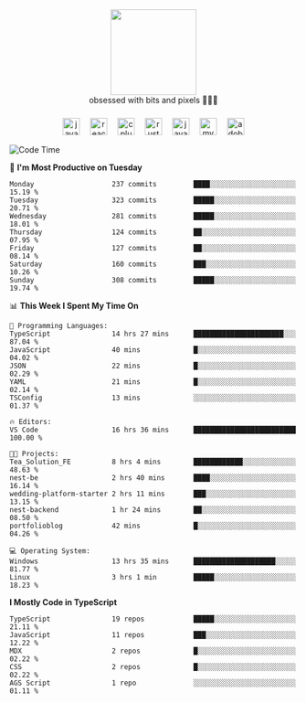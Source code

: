


  <div align="center">
    
   <img src = "https://i.postimg.cc/W1R4TF4j/d6kpuve-c97567cf-518b-4b86-a271-5c89d88d22f7.gif"  width=150px height=150px />
 </div>

<div align="center">
  obsessed with bits and pixels 🧑‍💻🎨
</div>

  ###
<div align="center">
 <img src="https://cdn.jsdelivr.net/gh/devicons/devicon/icons/javascript/javascript-original.svg" height="30" alt="javascript logo"  />
  <img width="10" />
  <img src="https://cdn.jsdelivr.net/gh/devicons/devicon/icons/react/react-original.svg" height="30" alt="react logo"  />
  <img width="10" />
   <!--<img src="https://cdn.jsdelivr.net/gh/devicons/devicon/icons/nodejs/nodejs-original.svg" height="30" alt="nodejs logo"  />
  <img width="10" />
 <img src="https://cdn.jsdelivr.net/gh/devicons/devicon/icons/flutter/flutter-original.svg" height="30" alt="flutter logo"  />
 <img width="10" />-->
  <img src="https://cdn.jsdelivr.net/gh/devicons/devicon/icons/cplusplus/cplusplus-original.svg" height="30" alt="cpluplus logo"  />
  <img width="10" />
    <img src="https://cdn.jsdelivr.net/gh/devicons/devicon/icons/rust/rust-original.svg" height="30" alt="rust logo"  />
  <img width="10" />
  <img src="https://cdn.jsdelivr.net/gh/devicons/devicon/icons/java/java-original.svg" height="30" alt="java logo"  />
  <img width="10" />
  <img src="https://skillicons.dev/icons?i=mysql" height="30" alt="mysql logo"  />
  <img width="10" />
  <img src="https://skillicons.dev/icons?i=pr" height="30" alt="adobepremierepro logo"  />
</div>

<!--START_SECTION:waka-->
![Code Time](http://img.shields.io/badge/Code%20Time-2%2C228%20hrs%2059%20mins-blue)

📅 **I'm Most Productive on Tuesday** 

```text
Monday                   237 commits         ████░░░░░░░░░░░░░░░░░░░░░   15.19 % 
Tuesday                  323 commits         █████░░░░░░░░░░░░░░░░░░░░   20.71 % 
Wednesday                281 commits         █████░░░░░░░░░░░░░░░░░░░░   18.01 % 
Thursday                 124 commits         ██░░░░░░░░░░░░░░░░░░░░░░░   07.95 % 
Friday                   127 commits         ██░░░░░░░░░░░░░░░░░░░░░░░   08.14 % 
Saturday                 160 commits         ███░░░░░░░░░░░░░░░░░░░░░░   10.26 % 
Sunday                   308 commits         █████░░░░░░░░░░░░░░░░░░░░   19.74 % 
```


📊 **This Week I Spent My Time On** 

```text
💬 Programming Languages: 
TypeScript               14 hrs 27 mins      ██████████████████████░░░   87.04 % 
JavaScript               40 mins             █░░░░░░░░░░░░░░░░░░░░░░░░   04.02 % 
JSON                     22 mins             █░░░░░░░░░░░░░░░░░░░░░░░░   02.29 % 
YAML                     21 mins             █░░░░░░░░░░░░░░░░░░░░░░░░   02.14 % 
TSConfig                 13 mins             ░░░░░░░░░░░░░░░░░░░░░░░░░   01.37 % 

🔥 Editors: 
VS Code                  16 hrs 36 mins      █████████████████████████   100.00 % 

🐱‍💻 Projects: 
Tea_Solution_FE          8 hrs 4 mins        ████████████░░░░░░░░░░░░░   48.63 % 
nest-be                  2 hrs 40 mins       ████░░░░░░░░░░░░░░░░░░░░░   16.14 % 
wedding-platform-starter 2 hrs 11 mins       ███░░░░░░░░░░░░░░░░░░░░░░   13.15 % 
nest-backend             1 hr 24 mins        ██░░░░░░░░░░░░░░░░░░░░░░░   08.50 % 
portfolioblog            42 mins             █░░░░░░░░░░░░░░░░░░░░░░░░   04.26 % 

💻 Operating System: 
Windows                  13 hrs 35 mins      ████████████████████░░░░░   81.77 % 
Linux                    3 hrs 1 min         █████░░░░░░░░░░░░░░░░░░░░   18.23 % 
```

**I Mostly Code in TypeScript** 

```text
TypeScript               19 repos            █████░░░░░░░░░░░░░░░░░░░░   21.11 % 
JavaScript               11 repos            ███░░░░░░░░░░░░░░░░░░░░░░   12.22 % 
MDX                      2 repos             █░░░░░░░░░░░░░░░░░░░░░░░░   02.22 % 
CSS                      2 repos             █░░░░░░░░░░░░░░░░░░░░░░░░   02.22 % 
AGS Script               1 repo              ░░░░░░░░░░░░░░░░░░░░░░░░░   01.11 % 
```




<!--END_SECTION:waka-->
